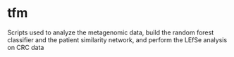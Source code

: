 # tfm
Scripts used to analyze the metagenomic data, build the random forest classifier and the patient similarity network, and perform the LEfSe analysis on CRC data
